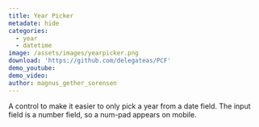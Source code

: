 ```yaml
---
title: Year Picker
metadate: hide
categories:
  - year
  - datetime
image: /assets/images/yearpicker.png
download: 'https://github.com/delegateas/PCF'
demo_youtube: 
demo_video:
author: magnus_gether_sorensen
---
```


A control to make it easier to only pick a year from a date field. The input field is a number field, so a num-pad appears on mobile. 
